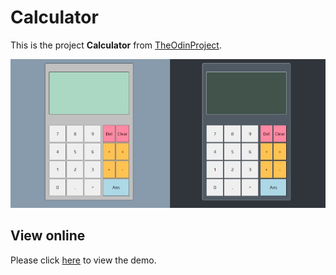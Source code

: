 # Calculator

This is the project __Calculator__ from [TheOdinProject](https://www.theodinproject.com/lessons/foundations-calculator).

![Screenshot](IMG/Screenshot.jpg)

## View online

Please click [here](https://climaxmba.github.io/calculator/) to view the demo.